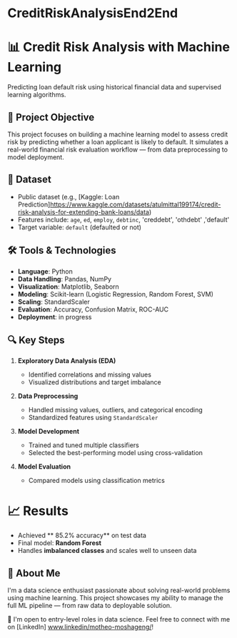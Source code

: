 # CreditRiskAnalysisEnd2End

# 📊 Credit Risk Analysis with Machine Learning
Predicting loan default risk using historical financial data and supervised learning algorithms.

## 🧠 Project Objective

This project focuses on building a machine learning model to assess credit risk by predicting whether a loan applicant is likely to default. It simulates a real-world financial risk evaluation workflow — from data preprocessing to model deployment.

## 📁 Dataset

- Public dataset (e.g., [Kaggle: Loan Prediction]https://www.kaggle.com/datasets/atulmittal199174/credit-risk-analysis-for-extending-bank-loans/data)  
- Features include: `age`, `ed`, `employ`, `debtinc`, 'creddebt', 'othdebt' ,'default' 
- Target variable: `default` (defaulted or not)

## 🛠️ Tools & Technologies

- **Language**: Python  
- **Data Handling**: Pandas, NumPy  
- **Visualization**: Matplotlib, Seaborn  
- **Modeling**: Scikit-learn (Logistic Regression, Random Forest, SVM)  
- **Scaling**: StandardScaler  
- **Evaluation**: Accuracy, Confusion Matrix, ROC-AUC  
- **Deployment**: in progress

## 🔍 Key Steps

1. **Exploratory Data Analysis (EDA)**  
   - Identified correlations and missing values  
   - Visualized distributions and target imbalance

2. **Data Preprocessing**  
   - Handled missing values, outliers, and categorical encoding  
   - Standardized features using `StandardScaler`

3. **Model Development**  
   - Trained and tuned multiple classifiers  
   - Selected the best-performing model using cross-validation

4. **Model Evaluation**  
   - Compared models using classification metrics


# 📈 Results

- Achieved ** 85.2% accuracy**  on test data  
- Final model: **Random Forest**  
- Handles **imbalanced classes** and scales well to unseen data


## 💼 About Me

I'm a data science enthusiast passionate about solving real-world problems using machine learning. This project showcases my ability to manage the full ML pipeline — from raw data to deployable solution.

📩 I'm open to entry-level roles in data science. 
Feel free to connect with me on [LinkedIn] www.linkedin/motheo-moshageng/!
